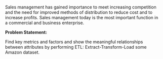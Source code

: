 Sales management has gained importance to meet increasing competition and the need for improved methods of distribution to reduce cost and to increase profits. Sales management today is the most important function in a commercial and business enterprise.

**Problem Statement:**

Find key metrics and factors and show the meaningful relationships between attributes by performing ETL: Extract-Transform-Load some Amazon dataset.
